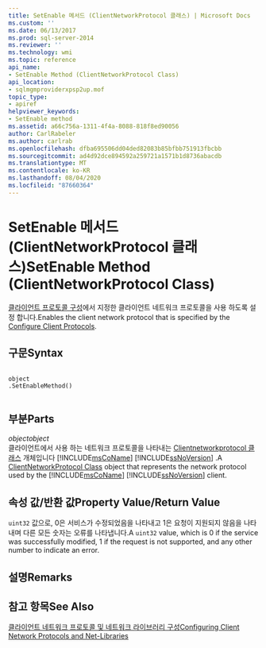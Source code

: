 ```yaml
---
title: SetEnable 메서드 (ClientNetworkProtocol 클래스) | Microsoft Docs
ms.custom: ''
ms.date: 06/13/2017
ms.prod: sql-server-2014
ms.reviewer: ''
ms.technology: wmi
ms.topic: reference
api_name:
- SetEnable Method (ClientNetworkProtocol Class)
api_location:
- sqlmgmproviderxpsp2up.mof
topic_type:
- apiref
helpviewer_keywords:
- SetEnable method
ms.assetid: a66c756a-1311-4f4a-8088-818f8ed90056
author: CarlRabeler
ms.author: carlrab
ms.openlocfilehash: dfba695506dd04ded82083b85bfbb751913fbcbb
ms.sourcegitcommit: ad4d92dce894592a259721a1571b1d8736abacdb
ms.translationtype: MT
ms.contentlocale: ko-KR
ms.lasthandoff: 08/04/2020
ms.locfileid: "87660364"
---
```

# <a name="setenable-method-clientnetworkprotocol-class"></a><span data-ttu-id="fd5d1-102">SetEnable 메서드(ClientNetworkProtocol 클래스)</span><span class="sxs-lookup"><span data-stu-id="fd5d1-102">SetEnable Method (ClientNetworkProtocol Class)</span></span>
  <span data-ttu-id="fd5d1-103">[클라이언트 프로토콜 구성](https://technet.microsoft.com/library/ms181035.aspx)에서 지정한 클라이언트 네트워크 프로토콜을 사용 하도록 설정 합니다.</span><span class="sxs-lookup"><span data-stu-id="fd5d1-103">Enables the client network protocol that is specified by the [Configure Client Protocols](https://technet.microsoft.com/library/ms181035.aspx).</span></span>  
  
## <a name="syntax"></a><span data-ttu-id="fd5d1-104">구문</span><span class="sxs-lookup"><span data-stu-id="fd5d1-104">Syntax</span></span>  
  
```  
  
object  
.SetEnableMethod()  
  
```  
  
## <a name="parts"></a><span data-ttu-id="fd5d1-105">부분</span><span class="sxs-lookup"><span data-stu-id="fd5d1-105">Parts</span></span>  
 <span data-ttu-id="fd5d1-106">*object*</span><span class="sxs-lookup"><span data-stu-id="fd5d1-106">*object*</span></span>  
 <span data-ttu-id="fd5d1-107">클라이언트에서 사용 하는 네트워크 프로토콜을 나타내는 [Clientnetworkprotocol 클래스](clientnetworkprotocol-class.md) 개체입니다 [!INCLUDE[msCoName](../../../includes/msconame-md.md)] [!INCLUDE[ssNoVersion](../../../includes/ssnoversion-md.md)] .</span><span class="sxs-lookup"><span data-stu-id="fd5d1-107">A [ClientNetworkProtocol Class](clientnetworkprotocol-class.md) object that represents the network protocol used by the [!INCLUDE[msCoName](../../../includes/msconame-md.md)] [!INCLUDE[ssNoVersion](../../../includes/ssnoversion-md.md)] client.</span></span>  
  
## <a name="property-valuereturn-value"></a><span data-ttu-id="fd5d1-108">속성 값/반환 값</span><span class="sxs-lookup"><span data-stu-id="fd5d1-108">Property Value/Return Value</span></span>  
 <span data-ttu-id="fd5d1-109">`uint32` 값으로, 0은 서비스가 수정되었음을 나타내고 1은 요청이 지원되지 않음을 나타내며 다른 모든 숫자는 오류를 나타냅니다.</span><span class="sxs-lookup"><span data-stu-id="fd5d1-109">A `uint32` value, which is 0 if the service was successfully modified, 1 if the request is not supported, and any other number to indicate an error.</span></span>  
  
## <a name="remarks"></a><span data-ttu-id="fd5d1-110">설명</span><span class="sxs-lookup"><span data-stu-id="fd5d1-110">Remarks</span></span>  
  
## <a name="see-also"></a><span data-ttu-id="fd5d1-111">참고 항목</span><span class="sxs-lookup"><span data-stu-id="fd5d1-111">See Also</span></span>  
 [<span data-ttu-id="fd5d1-112">클라이언트 네트워크 프로토콜 및 네트워크 라이브러리 구성</span><span class="sxs-lookup"><span data-stu-id="fd5d1-112">Configuring Client Network Protocols and Net-Libraries</span></span>](https://technet.microsoft.com/library/ms181035.aspx)  
  
  
